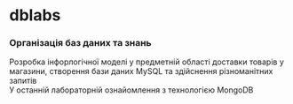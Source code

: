 # dblabs
### Організація баз даних та знань
Розробка інфорлогічної моделі у предметній області доставки товарів у магазини, створення бази даних MySQL та здійснення різноманітних запитів   
У останній лабораторній ознайомлення з технологією MongoDB
